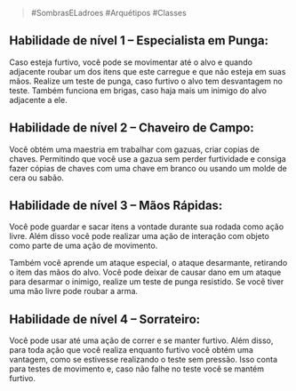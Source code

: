 > #SombrasELadroes 
> #Arquétipos 
> #Classes

## Habilidade de nível 1 – Especialista em Punga: 
Caso esteja furtivo, você pode se movimentar até o alvo e quando adjacente roubar um dos itens que este carregue e que não esteja em suas mãos. Realize um teste de punga, caso furtivo o alvo tem desvantagem no teste. Também funciona em brigas, caso haja mais um inimigo do alvo adjacente a ele.

## Habilidade de nível 2 – Chaveiro de Campo: 
Você obtém uma maestria em trabalhar com gazuas, criar copias de chaves. Permitindo que você use a gazua sem perder furtividade e consiga fazer cópias de chaves com uma chave em branco ou usando um molde de cera ou sabão. 

## Habilidade de nível 3 – Mãos Rápidas: 
Você pode guardar e sacar itens a vontade durante sua rodada como ação livre. Além disso você pode realizar uma ação de interação com objeto como parte de uma ação de movimento. 

Também você aprende um ataque especial, o ataque desarmante, retirando o item das mãos do alvo. Você pode deixar de causar dano em um ataque para desarmar o inimigo, realize um teste de punga resistido. Se você tiver uma mão livre pode roubar a arma. 

## Habilidade de nível 4 – Sorrateiro: 
Você pode usar até uma ação de correr e se manter furtivo. Além disso, para toda ação que você realiza enquanto furtivo você obtém uma vantagem, como se estivesse realizando o teste sem pressão. Isso conta para testes de movimento e, caso não falhe no teste você se mantém furtivo.